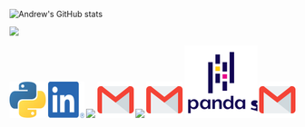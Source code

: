 <!-- ![Python](python.png) -->

![Andrew's GitHub stats](https://github-readme-stats.vercel.app/api?username=Andrew2077&show_icons=true&theme=radical&hide=rs,issues,contribs)


![](https://github-readme-stats.vercel.app/api?username=Andrew2077&theme=radical&hide=rs,issues,contribs&hide_border=false&include_all_commits=true&count_private=true&show_icons=true&)
<br/>

<!-- <img src="/Icons/numpy_logo_icon_168073.png" width="64" height="64" /> -->

[![](/Icons/python.png)](https://www.python.org)  <b>[![](/Icons/linkedin.png)](https://www.python.org) <b>
[![](/Icons/numpy_logo_icon_168073.png)](https://www.python.org)  <b>[![](/Icons/gmail.png)](https://www.python.org) 
[![](/Icons/numpy_logo_icon_168073.png)](https://www.python.org)  <b>[![](/Icons/gmail.png)](https://www.python.org) 
[![](/Icons/Pandas.svg)](https://www.python.org)  <b>[![](/Icons/gmail.png)](https://www.python.org) 


<!-- github-readme-stats-git-master-andrew2077.vercel.app -->

<!-- github-readme-stats-self-ten.vercel.app -->

